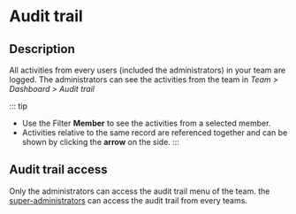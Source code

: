 # Audit trail

## Description
All activities from every users (included the administrators) in your team are logged.
The administrators can see the activities from the team in *Team  > Dashboard > Audit trail*

::: tip
* Use the Filter **Member** to see the activities from a selected member.
* Activities relative to the same record are referenced together and can be shown by clicking the **arrow** on the side.
:::

## Audit trail access
Only the administrators can access the audit trail menu of the team. the [super-administrators](/general/super-administration/audit-trail.md) can access the audit trail from every teams.
